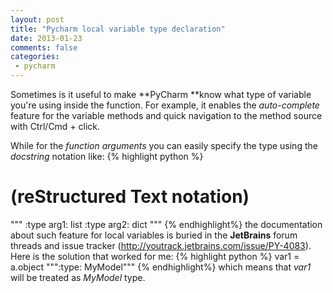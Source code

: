 ```yaml
---
layout: post
title: "Pycharm local variable type declaration"
date: 2013-01-23
comments: false
categories:
 - pycharm
---
```


Sometimes is it useful to make **PyCharm **know what type of variable you're using inside the function.
For example, it enables the *auto-complete* feature for the variable methods and quick navigation
to the method source with Ctrl/Cmd&nbsp;+&nbsp;click.

While for the *function arguments* you can easily specify the type using the
*docstring* notation like:
{% highlight python %}
# (reStructured Text notation)
"""
:type arg1: list
:type arg2: dict
"""
{% endhighlight%}
the documentation about such feature for local variables is buried in the **JetBrains**
forum threads and issue tracker (<a href="http://youtrack.jetbrains.com/issue/PY-4083">http://youtrack.jetbrains.com/issue/PY-4083</a>).
Here is the solution that worked for me:
{% highlight python %}
var1 = a.object
""":type: MyModel"""
{% endhighlight%}
which means that *var1* will be treated as *MyModel* type.
